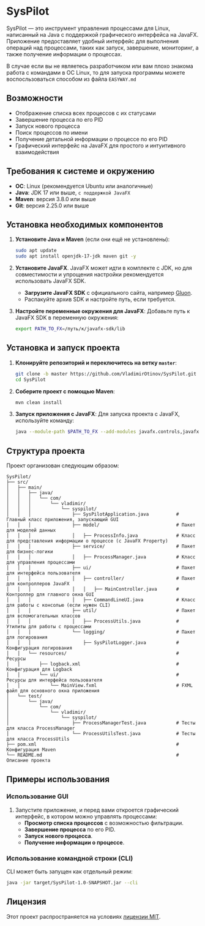 # SysPilot

SysPilot — это инструмент управления процессами для Linux, написанный на Java с поддержкой графического интерфейса на JavaFX. Приложение предоставляет удобный интерфейс для выполнения операций над процессами, таких как запуск, завершение, мониторинг, а также получение информации о процессах.

В случае если вы не являетесь разработчиком или вам плохо знакома работа с командами в ОС Linux, то для запуска программы можете воспосльзоваться способом из файла ```EASYWAY.md```
## Возможности

- Отображение списка всех процессов с их статусами
- Завершение процесса по его PID
- Запуск нового процесса
- Поиск процессов по имени
- Получение детальной информации о процессе по его PID
- Графический интерфейс на JavaFX для простого и интуитивного взаимодействия

## Требования к системе и окружению

- **ОС**: Linux (рекомендуется Ubuntu или аналогичные)
- **Java**: JDK 17 или выше, ```с поддержкой JavaFX ```
- **Maven**: версия 3.8.0 или выше
- **Git**: версия 2.25.0 или выше

## Установка необходимых компонентов

1. **Установите Java и Maven** (если они ещё не установлены):

   ```bash
   sudo apt update
   sudo apt install openjdk-17-jdk maven git -y
   ```

2. **Установите JavaFX**. JavaFX может идти в комплекте с JDK, но для совместимости и упрощения настройки рекомендуется использовать JavaFX SDK.

   - **Загрузите JavaFX SDK** с официального сайта, например [Gluon](https://gluonhq.com/products/javafx/).
   - Распакуйте архив SDK и настройте путь, если требуется.

3. **Настройте переменные окружения для JavaFX**:
   Добавьте путь к JavaFX SDK в переменную окружения:

   ```bash
   export PATH_TO_FX=/путь/к/javafx-sdk/lib
   ```

## Установка и запуск проекта

1. **Клонируйте репозиторий и переключитесь на ветку `master`**:
   ```bash
   git clone -b master https://github.com/VladimirOtinov/SysPilot.git
   cd SysPilot
   ```

2. **Соберите проект с помощью Maven**:
   ```bash
   mvn clean install
   ```

3. **Запуск приложения с JavaFX**:
   Для запуска проекта с JavaFX, используйте команду:

   ```bash
   java --module-path $PATH_TO_FX --add-modules javafx.controls,javafx.fxml -jar target/SysPilot-1.0-SNAPSHOT.jar
   ```

## Структура проекта

Проект организован следующим образом:

```
SysPilot/
├── src/
│   ├── main/
│   │   ├── java/
│   │   │   └── com/
│   │   │       └── vladimir/
│   │   │           └── syspilot/
│   │   │               ├── SysPilotApplication.java          # Главный класс приложения, запускающий GUI
│   │   │               ├── model/                            # Пакет для моделей данных
│   │   │               │   ├── ProcessInfo.java              # Класс для представления информации о процессе (с JavaFX Property)
│   │   │               ├── service/                          # Пакет для бизнес-логики
│   │   │               │   ├── ProcessManager.java           # Класс для управления процессами
│   │   │               ├── ui/                               # Пакет для интерфейса пользователя
│   │   │               │   ├── controller/                   # Пакет для контроллеров JavaFX
│   │   │               │   │   ├── MainController.java       # Контроллер для главного окна GUI
│   │   │               │   ├── CommandLineUI.java            # Класс для работы с консолью (если нужен CLI)
│   │   │               ├── util/                             # Пакет для вспомогательных классов
│   │   │               │   ├── ProcessUtils.java             # Утилиты для работы с процессами
│   │   │               └── logging/                          # Пакет для логирования
│   │   │                   ├── SysPilotLogger.java           # Конфигурация логирования
│   │   └── resources/                                        # Ресурсы
│   │       ├── logback.xml                                   # Конфигурация для Logback
│   │       └── ui/                                           # Ресурсы для интерфейса пользователя
│   │           └── MainView.fxml                             # FXML файл для основного окна приложения
│   └── test/
│       └── java/
│           └── com/
│               └── vladimir/
│                   └── syspilot/
│                       ├── ProcessManagerTest.java           # Тесты для класса ProcessManager
│                       └── ProcessUtilsTest.java             # Тесты для класса ProcessUtils
├── pom.xml                                                   # Конфигурация Maven
└── README.md                                                 # Описание проекта
```

## Примеры использования

### Использование GUI

1. Запустите приложение, и перед вами откроется графический интерфейс, в котором можно управлять процессами:
   - **Просмотр списка процессов** с возможностью фильтрации.
   - **Завершение процесса** по его PID.
   - **Запуск нового процесса**.
   - **Получение информации о процессе**.

### Использование командной строки (CLI)

CLI может быть запущен как отдельный режим:
   ```bash
   java -jar target/SysPilot-1.0-SNAPSHOT.jar --cli
   ```

## Лицензия

Этот проект распространяется на условиях [лицензии MIT](./LICENSE).
